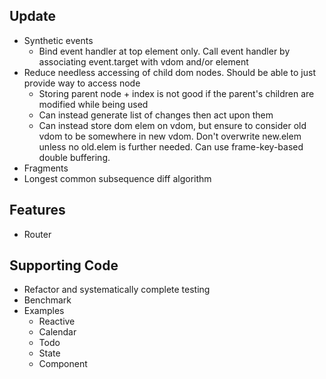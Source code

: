 
## Update
- Synthetic events
    - Bind event handler at top element only. Call event handler by associating event.target with vdom and/or element
- Reduce needless accessing of child dom nodes. Should be able to just provide way to access node
    - Storing parent node + index is not good if the parent's children are modified while being used
    - Can instead generate list of changes then act upon them
    - Can instead store dom elem on vdom, but ensure to consider old vdom to be somewhere in new vdom. Don't overwrite new.elem unless no old.elem is further needed. Can use frame-key-based double buffering.
- Fragments
- Longest common subsequence diff algorithm

## Features
- Router

## Supporting Code
- Refactor and systematically complete testing
- Benchmark
- Examples
    - Reactive
    - Calendar
    - Todo
    - State
    - Component
